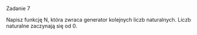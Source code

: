 Zadanie 7

Napisz funkcję N, która zwraca generator kolejnych liczb naturalnych. Liczb naturalne zaczynają się od 0.